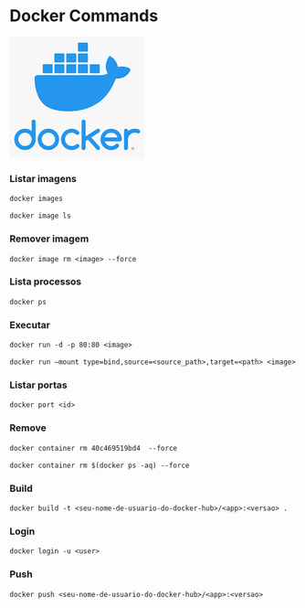 # Docker Commands

![docker](/images/docker.png)

### Listar imagens
```
docker images
```
```
docker image ls
```

### Remover imagem
```
docker image rm <image> --force
```

### Lista processos
```
docker ps
```

### Executar
```
docker run -d -p 80:80 <image>
```
```
docker run –mount type=bind,source=<source_path>,target=<path> <image>
```

### Listar portas
```
docker port <id>
```

### Remove
```
docker container rm 40c469519bd4  --force
```
```
docker container rm $(docker ps -aq) --force
```

### Build
```
docker build -t <seu-nome-de-usuario-do-docker-hub>/<app>:<versao> .
```

### Login
```
docker login -u <user>
```

### Push
```
docker push <seu-nome-de-usuario-do-docker-hub>/<app>:<versao>
```
